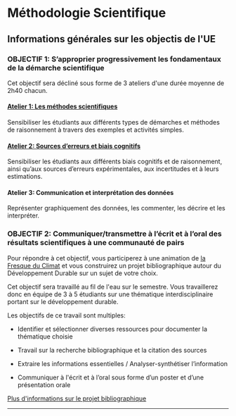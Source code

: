 # Méthodologie Scientifique

## Informations générales sur les objectis de l'UE

### OBJECTIF 1: S’approprier progressivement les fondamentaux de la démarche scientifique

Cet objectif sera décliné sous forme de 3 ateliers d'une durée moyenne de 2h40 chacun.

<div class="effet_atelier">

#### [Atelier 1: Les méthodes scientifiques](Atelier1.md)

Sensibiliser les étudiants aux différents types de démarches et méthodes de raisonnement à travers des exemples et activités simples.

</div>

<div class="exemple_atelier">

#### [Atelier 2: Sources d’erreurs et biais cognitifs](Atelier2.md)

Sensibiliser les étudiants aux différents biais cognitifs et de raisonnement, ainsi qu’aux sources d’erreurs expérimentales, aux incertitudes et à leurs estimations.

</div>

<div class="alerte">

#### Atelier 3: Communication et interprétation des données

Représenter graphiquement des données, les commenter, les décrire et les interpréter. 

</div>

### OBJECTIF 2:  Communiquer/transmettre à l’écrit et à l’oral des résultats scientifiques à une communauté de pairs

Pour répondre à cet objectif, vous participerez à une animation de [la Fresque du Climat](https://fresqueduclimat.org/) et vous construirez un projet bibliographique autour du Développement Durable sur un sujet de votre choix.

Cet objectif sera travaillé au fil de l'eau sur le semestre.
Vous travaillerez donc en équipe de 3 à 5 étudiants sur une thématique interdisciplinaire portant sur le développement durable.

Les objectifs de ce travail sont multiples:

- Identifier et sélectionner diverses ressources pour documenter la thématique choisie

- Travail sur la recherche bibliographique et la citation des sources

- Extraire les informations essentielles / Analyser-synthétiser l’information

- Communiquer à l'écrit et à l’oral sous forme d’un poster et d’une présentation orale

[Plus d'informations sur le projet bibliographique](Projet.md)

---
